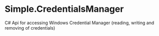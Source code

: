 Simple.CredentialsManager
=========================

C# Api for accessing Windows Credential Manager (reading, writing and removing of credentials)
